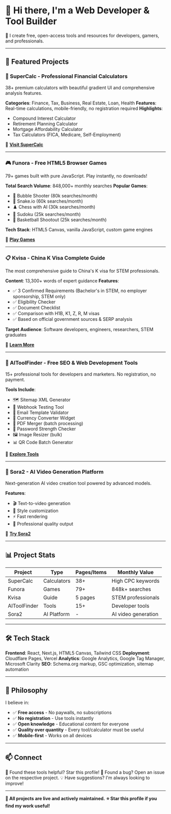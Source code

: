  # 👋 Hi there, I'm a Web Developer & Tool Builder

  🚀 I create free, open-access tools and resources for developers, gamers, and
  professionals.

  ---

  ## 🌟 Featured Projects

  ### 🧮 SuperCalc - Professional Financial Calculators
  38+ premium calculators with beautiful gradient UI and comprehensive analysis
  features.

  **Categories**: Finance, Tax, Business, Real Estate, Loan, Health
  **Features**: Real-time calculations, mobile-friendly, no registration required
  **Highlights**:
  - Compound Interest Calculator
  - Retirement Planning Calculator
  - Mortgage Affordability Calculator
  - Tax Calculators (FICA, Medicare, Self-Employment)

  🔗 **[Visit SuperCalc](https://supercalc.dev/)**

  ---

  ### 🎮 Funora - Free HTML5 Browser Games
  79+ games built with pure JavaScript. Play instantly, no downloads!

  **Total Search Volume**: 848,000+ monthly searches
  **Popular Games**:
  - 🎯 Bubble Shooter (80k searches/month)
  - 🐍 Snake.io (60k searches/month)
  - ♟️ Chess with AI (30k searches/month)
  - 🧩 Sudoku (25k searches/month)
  - 🏀 Basketball Shootout (25k searches/month)

  **Tech Stack**: HTML5 Canvas, vanilla JavaScript, custom game engines

  🔗 **[Play Games](https://funora.online/)**

  ---

  ### 📋 Kvisa - China K Visa Complete Guide
  The most comprehensive guide to China's K visa for STEM professionals.

  **Content**: 13,300+ words of expert guidance
  **Features**:
  - ✅ 3 Confirmed Requirements (Bachelor's in STEM, no employer sponsorship, STEM
  only)
  - ✅ Eligibility Checker
  - ✅ Document Checklist
  - ✅ Comparison with H1B, K1, Z, R, M visas
  - ✅ Based on official government sources & SERP analysis

  **Target Audience**: Software developers, engineers, researchers, STEM graduates

  🔗 **[Learn More](https://kvisa.site/)**

  ---

  ### 🔧 AIToolFinder - Free SEO & Web Development Tools
  15+ professional tools for developers and marketers. No registration, no payment.

  **Tools Include**:
  - 🗺️ Sitemap XML Generator
  - 🔗 Webhook Testing Tool
  - 📧 Email Template Validator
  - 💱 Currency Converter Widget
  - 📄 PDF Merger (batch processing)
  - 🔐 Password Strength Checker
  - 🖼️ Image Resizer (bulk)
  - 📊 QR Code Batch Generator

  🔗 **[Explore Tools](https://aitoolfinder.org/)**

  ---

  ### 🎥 Sora2 - AI Video Generation Platform
  Next-generation AI video creation tool powered by advanced models.

  **Features**:
  - 🎬 Text-to-video generation
  - 🎨 Style customization
  - ⚡ Fast rendering
  - 🎯 Professional quality output

  🔗 **[Try Sora2](https://sora2.ink/)**

  ---

  ## 📊 Project Stats

  | Project | Type | Pages/Items | Monthly Value |
  |---------|------|-------------|---------------|
  | SuperCalc | Calculators | 38+ | High CPC keywords |
  | Funora | Games | 79+ | 848k+ searches |
  | Kvisa | Guide | 5 pages | STEM professionals |
  | AIToolFinder | Tools | 15+ | Developer tools |
  | Sora2 | AI Platform | - | AI video generation |

  ---

  ## 🛠️ Tech Stack

  **Frontend**: React, Next.js, HTML5 Canvas, Tailwind CSS
  **Deployment**: Cloudflare Pages, Vercel
  **Analytics**: Google Analytics, Google Tag Manager, Microsoft Clarity
  **SEO**: Schema.org markup, GSC optimization, sitemap automation

  ---

  ## 🎯 Philosophy

  I believe in:
  - ✅ **Free access** - No paywalls, no subscriptions
  - ✅ **No registration** - Use tools instantly
  - ✅ **Open knowledge** - Educational content for everyone
  - ✅ **Quality over quantity** - Every tool/calculator must be useful
  - ✅ **Mobile-first** - Works on all devices

  ---

  ## 📫 Connect

  💬 Found these tools helpful? Star this profile!
  🐛 Found a bug? Open an issue on the respective project.
  💡 Have suggestions? I'm always looking to improve!

  ---

  **🚀 All projects are live and actively maintained.**
  **⭐ Star this profile if you find my work useful!**
